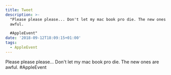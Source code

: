 ```yaml
---
title: Tweet
description: >-
  "Please please please... Don't let my mac book pro die. The new ones are
  awful.

  #AppleEvent"
date: '2018-09-12T18:09:15+01:00'
tags:
  - AppleEvent
---
```

Please please please... Don't let my mac book pro die. The new ones are awful.
#AppleEvent
